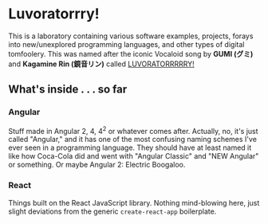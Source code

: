# Luvoratorrry!
This is a laboratory containing various software examples, projects, forays into new/unexplored programming languages, and other types of digital tomfoolery. This was named after the iconic Vocaloid song by **GUMI (グミ)** and **Kagamine Rin (鏡音リン)** called [LUVORATORRRRRY!](https://vocaloid.fandom.com/wiki/LUVORATORRRRRY!)


## What's inside . . . so far

### Angular
Stuff made in Angular 2, 4, 4<sup>2</sup> or whatever comes after. Actually, no, it's just called "Angular," and it has one of the most confusing naming schemes I've ever seen in a programming language. They should have at least named it like how Coca-Cola did and went with "Angular Classic" and "NEW Angular" or something. Or maybe Angular 2: Electric Boogaloo.

### React
Things built on the React JavaScript library. Nothing mind-blowing here, just slight deviations from the generic `create-react-app` boilerplate.
